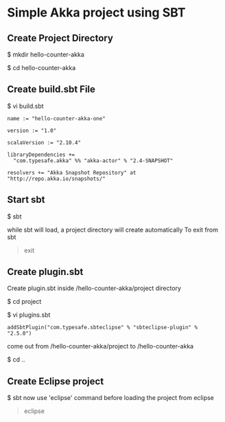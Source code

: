 Simple Akka project using SBT 
==============================

## Create Project Directory 
 $ mkdir hello-counter-akka

 $ cd hello-counter-akka

## Create build.sbt File
 $ vi build.sbt

```
name := "hello-counter-akka-one"

version := "1.0"

scalaVersion := "2.10.4"

libraryDependencies +=
  "com.typesafe.akka" %% "akka-actor" % "2.4-SNAPSHOT"
  
resolvers += "Akka Snapshot Repository" at "http://repo.akka.io/snapshots/"  
```

## Start sbt
 
 $ sbt

 while sbt will load, a project directory will create automatically
 To exit from sbt   

 > exit 

## Create plugin.sbt 

 Create plugin.sbt inside /hello-counter-akka/project directory  
 
 $ cd project

 $ vi plugins.sbt

```
addSbtPlugin("com.typesafe.sbteclipse" % "sbteclipse-plugin" % "2.5.0")
```

 come out from /hello-counter-akka/project to /hello-counter-akka
 
 $ cd ..
 
## Create Eclipse project
 $ sbt
 now use 'eclipse' command before loading the project from eclipse   
 > eclipse











 

 

